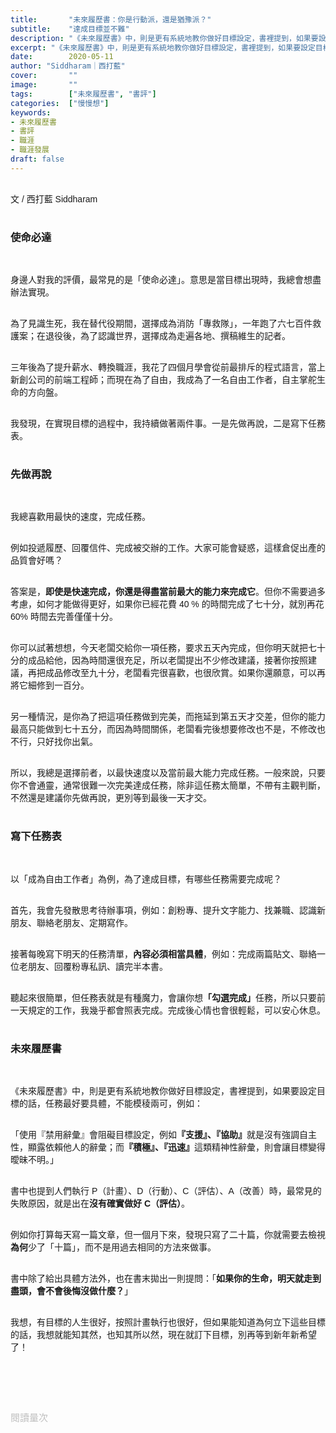 ```yaml
---
title:       "未來履歷書：你是行動派，還是猶豫派？"
subtitle:    "達成目標並不難"
description: "《未來履歷書》中，則是更有系統地教你做好目標設定，書裡提到，如果要設定目標的話，任務最好要具體，不能模稜兩可..."
excerpt: "《未來履歷書》中，則是更有系統地教你做好目標設定，書裡提到，如果要設定目標的話，任務最好要具體，不能模稜兩可..."
date:        2020-05-11
author: "Siddharam｜西打藍"
cover:       ""
image:       ""
tags:        ["未來履歷書", "書評"]
categories:  ["慢慢想"]
keywords:
- 未來履歷書
- 書評
- 職涯
- 職涯發展
draft: false
---
```


<article style="font-family: 'Noto Sans TC', '微軟正黑體', sans-serif; font-weight: 300;">

<br>文 / 西打藍 Siddharam<br><br>

<h3 class="article-h1-color">使命必達</h3><br>

身邊人對我的評價，最常見的是「使命必達」。意思是當目標出現時，我總會想盡辦法實現。<br><br>

為了見識生死，我在替代役期間，選擇成為消防「專救隊」，一年跑了六七百件救護案；在退役後，為了認識世界，選擇成為走遍各地、撰稿維生的記者。<br><br>

三年後為了提升薪水、轉換職涯，我花了四個月學會從前最排斥的程式語言，當上新創公司的前端工程師；而現在為了自由，我成為了一名自由工作者，自主掌舵生命的方向盤。<br><br>

我發現，在實現目標的過程中，我持續做著兩件事。一是先做再說，二是寫下任務表。<br><br>

<h3 class="article-h1-color">先做再說</h3><br>

我總喜歡用最快的速度，完成任務。<br><br>

例如投遞履歷、回覆信件、完成被交辦的工作。大家可能會疑惑，這樣倉促出產的品質會好嗎？<br><br>

答案是，<b>即使是快速完成，你還是得盡當前最大的能力來完成它</b>。但你不需要過多考慮，如何才能做得更好，如果你已經花費 40 % 的時間完成了七十分，就別再花 60% 時間去完善僅僅十分。<br><br>

你可以試著想想，今天老闆交給你一項任務，要求五天內完成，但你明天就把七十分的成品給他，因為時間還很充足，所以老闆提出不少修改建議，接著你按照建議，再把成品修改至九十分，老闆看完很喜歡，也很欣賞。如果你還願意，可以再將它細修到一百分。<br><br>

另一種情況，是你為了把這項任務做到完美，而拖延到第五天才交差，但你的能力最高只能做到七十五分，而因為時間關係，老闆看完後想要修改也不是，不修改也不行，只好找你出氣。<br><br>

所以，我總是選擇前者，以最快速度以及當前最大能力完成任務。一般來說，只要你不會通靈，通常很難一次完美達成任務，除非這任務太簡單，不帶有主觀判斷，不然還是建議你先做再說，更別等到最後一天才交。<br><br>

<h3 class="article-h1-color">寫下任務表</h3><br>

以「成為自由工作者」為例，為了達成目標，有哪些任務需要完成呢？<br><br>

首先，我會先發散思考待辦事項，例如：創粉專、提升文字能力、找兼職、認識新朋友、聯絡老朋友、定期寫作。<br><br>

接著每晚寫下明天的任務清單，<b>內容必須相當具體</b>，例如：完成兩篇貼文、聯絡一位老朋友、回覆粉專私訊、讀完半本書。<br><br>

聽起來很簡單，但任務表就是有種魔力，會讓你想<b>「勾選完成」</b>任務，所以只要前一天規定的工作，我幾乎都會照表完成。完成後心情也會很輕鬆，可以安心休息。<br><br>

<h3 class="article-h1-color">未來履歷書</h3><br>

《未來履歷書》中，則是更有系統地教你做好目標設定，書裡提到，如果要設定目標的話，任務最好要具體，不能模稜兩可，例如：<br><br>

「使用『禁用辭彙』會阻礙目標設定，例如<b>『支援』、『協助』</b>就是沒有強調自主性，顯露依賴他人的辭彙；而<b>『積極』、『迅速』</b>這類精神性辭彙，則會讓目標變得曖昧不明。」<br><br>

書中也提到人們執行 P（計畫）、D（行動）、C（評估）、A（改善）時，最常見的失敗原因，就是出在<b>沒有確實做好 C（評估）</b>。<br><br>

例如你打算每天寫一篇文章，但一個月下來，發現只寫了二十篇，你就需要去檢視<b>為何</b>少了「十篇」，而不是用過去相同的方法來做事。<br><br>

書中除了給出具體方法外，也在書末拋出一則提問：「<b>如果你的生命，明天就走到盡頭，會不會後悔沒做什麼？</b>」<br><br>

我想，有目標的人生很好，按照計畫執行也很好，但如果能知道為何立下這些目標的話，我想就能知其然，也知其所以然，現在就訂下目標，別再等到新年新希望了！<br><br>



<br><br><br>

</article>

<div style="color: #bfbfbf; font-size: 15px;" id="busuanzi_container_page_pv">
  閱讀量<span id="busuanzi_value_page_pv"></span>次
</div>

<script src="../../js/post.js"></script>




